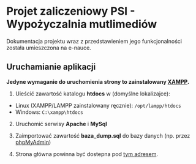 # Projet zaliczeniowy PSI - Wypożyczalnia mutlimediów
Dokumentacja projektu wraz z przedstawieniem jego funkcjonalności została umieszczona na e-nauce.

## Uruchamianie aplikacji

**Jedyne wymaganie do uruchomienia strony to zainstalowany [XAMPP](https://www.apachefriends.org/).**

1. Uieścić zawartość katalogu **htdocs** w (domyślne lokalizajce):
* Linux (XAMPP/LAMPP zainstalowany ręcznie): `/opt/lampp/htdocs`
* Windows: `C:\xampp\htdocs`

2. Uruchomić serwisy **Apache** i **MySql**

3. Zaimportować zawartość **baza_dump.sql** do bazy danych (np. przez [phpMyAdmin](http://localhost/phpmyadmin/))

4. Strona główna powinna być dostepna pod [tym adresem](http://localhost/index.php).
